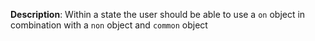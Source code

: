 __Description__: Within a state the user should be able to use a `on` object in combination with a `non` object and `common` object
